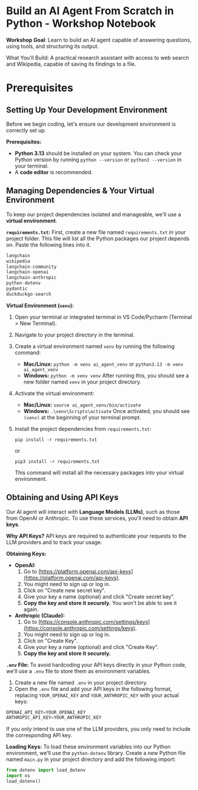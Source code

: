 # Build an AI Agent From Scratch in Python - Workshop Notebook

**Workshop Goal**: Learn to build an AI agent capable of answering questions, using tools,
and structuring its output.

What You'll Build: A practical research assistant with access to web search and
Wikipedia, capable of saving its findings to a file.

# Prerequisites

## Setting Up Your Development Environment
Before we begin coding, let's ensure our development environment is correctly set up.

**Prerequisites:**
*   **Python 3.13** should be installed on your system. You can check your
    Python version by running `python --version` or `python3 --version` in your terminal.
*   A **code editor** is recommended. 
    
## Managing Dependencies & Your Virtual Environment

To keep our project dependencies isolated and manageable, we'll use a **virtual environment**.

**`requirements.txt`:**
First, create a new file named `requirements.txt` in your project folder. This file will
list all the Python packages our project depends on. Paste the following lines into it.


```python
langchain 
wikipedia 
langchain-community 
langchain-openai
langchain-anthropic
python-dotenv
pydantic
duckduckgo-search
```


**Virtual Environment (`venv`):**
1.  Open your terminal or integrated terminal in VS Code/Pycharm (Terminal > New Terminal).
2.  Navigate to your project directory in the terminal.
3.  Create a virtual environment named `venv` by running the following command:
    *   **Mac/Linux:** `python -m venv ai_agent_venv` or `python3.13 -m venv ai_agent_venv`
    *   **Windows:** `python -m venv venv`
    After running this, you should see a new folder named `venv` in your project directory.

4.  Activate the virtual environment:
    *   **Mac/Linux:** `source ai_agent_venv/bin/activate`
    *   **Windows:** `.\venv\Scripts\activate`
    Once activated, you should see `(venv)` at the beginning of your terminal prompt.

5.  Install the project dependencies from `requirements.txt`:

    `pip install -r requirements.txt`
    
    or

    `pip3 install -r requirements.txt`

    This command will install all the necessary packages into your virtual environment.


## Obtaining and Using API Keys

Our AI agent will interact with **Language Models (LLMs)**, such as those from OpenAI or
Anthropic. To use these services, you'll need to obtain **API keys**.

**Why API Keys?**
API keys are required to authenticate your requests to the LLM providers and to track
your usage.

**Obtaining Keys:**
*   **OpenAI:**
    1.  Go to [https://platform.openai.com/api-keys](https://platform.openai.com/api-keys).
    2.  You might need to sign up or log in.
    3.  Click on "Create new secret key".
    4.  Give your key a name (optional) and click "Create secret key".
    5.  **Copy the key and store it securely.** You won't be able to see it again.
*   **Anthropic (Claude):**
    1.  Go to [https://console.anthropic.com/settings/keys](https://console.anthropic.com/settings/keys).
    2.  You might need to sign up or log in.
    3.  Click on "Create Key".
    4.  Give your key a name (optional) and click "Create Key".
    5.  **Copy the key and store it securely.**

**`.env` File:**
To avoid hardcoding your API keys directly in your Python code, we'll use a `.env` file
to store them as environment variables.

1.  Create a new file named `.env` in your project directory.
2.  Open the `.env` file and add your API keys in the following format, replacing
    `YOUR_OPENAI_KEY` and `YOUR_ANTHROPIC_KEY` with your actual keys:

```python
OPENAI_API_KEY=YOUR_OPENAI_KEY 
ANTHROPIC_API_KEY=YOUR_ANTHROPIC_KEY
```

If you only intend to use one of the LLM providers, you only need to include the
corresponding API key.

**Loading Keys:**
To load these environment variables into our Python environment, we'll use the
`python-dotenv` library. Create a new Python file named `main.py` in your project
directory and add the following import:


```python
from dotenv import load_dotenv
import os
load_dotenv()
```

